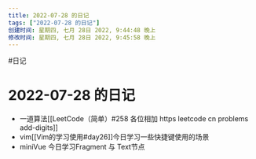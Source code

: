 ```yaml
---
title: 2022-07-28 的日记
tags: ["2022-07-28 的日记"]
创建时间: 星期四, 七月 28日 2022, 9:44:48 晚上
修改时间: 星期四, 七月 28日 2022, 9:45:58 晚上
---
```

#日记

# 2022-07-28 的日记

- 一道算法[[LeetCode（简单）#258 各位相加 https leetcode cn problems add-digits]]
- vim[[Vim的学习使用#day26]]今日学习一些快捷键使用的场景
- miniVue 今日学习Fragment 与 Text节点